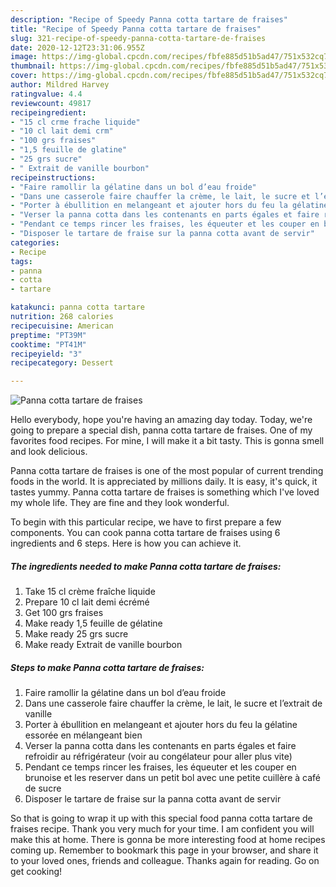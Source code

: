 ```yaml
---
description: "Recipe of Speedy Panna cotta tartare de fraises"
title: "Recipe of Speedy Panna cotta tartare de fraises"
slug: 321-recipe-of-speedy-panna-cotta-tartare-de-fraises
date: 2020-12-12T23:31:06.955Z
image: https://img-global.cpcdn.com/recipes/fbfe885d51b5ad47/751x532cq70/panna-cotta-tartare-de-fraises-photo-principale-de-la-recette.jpg
thumbnail: https://img-global.cpcdn.com/recipes/fbfe885d51b5ad47/751x532cq70/panna-cotta-tartare-de-fraises-photo-principale-de-la-recette.jpg
cover: https://img-global.cpcdn.com/recipes/fbfe885d51b5ad47/751x532cq70/panna-cotta-tartare-de-fraises-photo-principale-de-la-recette.jpg
author: Mildred Harvey
ratingvalue: 4.4
reviewcount: 49817
recipeingredient:
- "15 cl crme frache liquide"
- "10 cl lait demi crm"
- "100 grs fraises"
- "1,5 feuille de glatine"
- "25 grs sucre"
- " Extrait de vanille bourbon"
recipeinstructions:
- "Faire ramollir la gélatine dans un bol d’eau froide"
- "Dans une casserole faire chauffer la crème, le lait, le sucre et l’extrait de vanille"
- "Porter à ébullition en melangeant et ajouter hors du feu la gélatine essorée en mélangeant bien"
- "Verser la panna cotta dans les contenants en parts égales et faire refroidir au réfrigérateur (voir au congélateur pour aller plus vite)"
- "Pendant ce temps rincer les fraises, les équeuter et les couper en brunoise et les reserver dans un petit bol avec une petite cuillère à café de sucre"
- "Disposer le tartare de fraise sur la panna cotta avant de servir"
categories:
- Recipe
tags:
- panna
- cotta
- tartare

katakunci: panna cotta tartare 
nutrition: 268 calories
recipecuisine: American
preptime: "PT39M"
cooktime: "PT41M"
recipeyield: "3"
recipecategory: Dessert

---
```



![Panna cotta tartare de fraises](https://img-global.cpcdn.com/recipes/fbfe885d51b5ad47/751x532cq70/panna-cotta-tartare-de-fraises-photo-principale-de-la-recette.jpg)

Hello everybody, hope you're having an amazing day today. Today, we're going to prepare a special dish, panna cotta tartare de fraises. One of my favorites food recipes. For mine, I will make it a bit tasty. This is gonna smell and look delicious.



Panna cotta tartare de fraises is one of the most popular of current trending foods in the world. It is appreciated by millions daily. It is easy, it's quick, it tastes yummy. Panna cotta tartare de fraises is something which I've loved my whole life. They are fine and they look wonderful.


To begin with this particular recipe, we have to first prepare a few components. You can cook panna cotta tartare de fraises using 6 ingredients and 6 steps. Here is how you can achieve it.

<!--inarticleads1-->

##### The ingredients needed to make Panna cotta tartare de fraises:

1. Take 15 cl crème fraîche liquide
1. Prepare 10 cl lait demi écrémé
1. Get 100 grs fraises
1. Make ready 1,5 feuille de gélatine
1. Make ready 25 grs sucre
1. Make ready  Extrait de vanille bourbon




<!--inarticleads2-->

##### Steps to make Panna cotta tartare de fraises:

1. Faire ramollir la gélatine dans un bol d’eau froide
1. Dans une casserole faire chauffer la crème, le lait, le sucre et l’extrait de vanille
1. Porter à ébullition en melangeant et ajouter hors du feu la gélatine essorée en mélangeant bien
1. Verser la panna cotta dans les contenants en parts égales et faire refroidir au réfrigérateur (voir au congélateur pour aller plus vite)
1. Pendant ce temps rincer les fraises, les équeuter et les couper en brunoise et les reserver dans un petit bol avec une petite cuillère à café de sucre
1. Disposer le tartare de fraise sur la panna cotta avant de servir




So that is going to wrap it up with this special food panna cotta tartare de fraises recipe. Thank you very much for your time. I am confident you will make this at home. There is gonna be more interesting food at home recipes coming up. Remember to bookmark this page in your browser, and share it to your loved ones, friends and colleague. Thanks again for reading. Go on get cooking!
